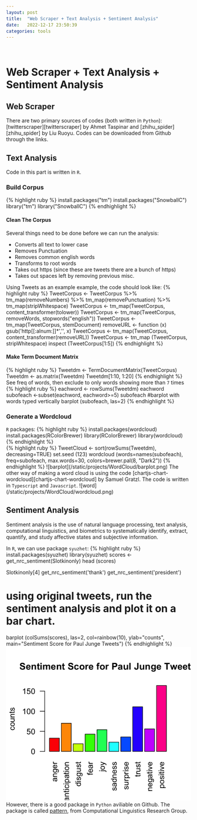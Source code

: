 ```yaml
---
layout: post
title:  "Web Scraper + Text Analysis + Sentiment Analysis"
date:   2022-12-17 23:50:39
categories: tools
---
```

<br>
<h1>Web Scraper + Text Analysis + Sentiment Analysis</h1>
<h2>Web Scraper</h2>
There are two primary sources of codes (both written in <code>Python</code>): [twitterscraper][twitterscraper] by Ahmet Taspinar and [zhihu_spider][zhihu_spider] by 
Liu Ruoyu. Codes can be downloaded from Github through the links.
<br>
<h2>Text Analysis</h2>
Code in this part is written in <code>R</code>.
<h3>Build Corpus</h3>
{% highlight ruby %}
install.packages("tm")
install.packages("SnowballC")
library("tm")
library("SnowballC")
{% endhighlight %}
<br>
<h4>Clean The Corpus</h4>
Several things need to be done before we can run the analysis:
<ul>
<li>Converts all text to lower case</li>
<li>Removes Punctuation</li>
<li>Removes common english words</li>
<li>Transforms to root words</li>
<li>Takes out https (since these are tweets there are a bunch of https)</li>
<li>Takes out spaces left by removing previous misc.</li>
</ul>
Using Tweets as an example example, the code should look like:
{% highlight ruby %}
TweetCorpus <- TweetCorpus %>%
  tm_map(removeNumbers) %>%
  tm_map(removePunctuation) %>%
  tm_map(stripWhitespace)
TweetCorpus <- tm_map(TweetCorpus, content_transformer(tolower))
TweetCorpus <- tm_map(TweetCorpus, removeWords, stopwords("english"))
TweetCorpus <- tm_map(TweetCorpus, stemDocument) 
removeURL <- function (x) gsub('http[[:alnum:]]*','', x)
TweetCorpus <- tm_map(TweetCorpus, content_transformer(removeURL))
TweetCorpus <- tm_map (TweetCorpus, stripWhitespace)
inspect (TweetCorpus[1:5])
{% endhighlight %}

<br>
<h4>Make Term Document Matrix</h4>
{% highlight ruby %}
Tweetdm <- TermDocumentMatrix(TweetCorpus)
Tweetdm <- as.matrix(Tweetdm)
Tweetdm[1:10, 1:20]
{% endhighlight %}
See freq of words, then exclude to only words showing more than <code>7</code> times
{% highlight ruby %}
eachword <- rowSums(Tweetdm)
eachword
subofeach <-subset(eachword, eachword>=5)
subofeach
#barplot with words typed vertically
barplot (subofeach, las=2)
{% endhighlight %}



<br>
<h3>Generate a Wordcloud</h3>
<code>R</code> packages:
{% highlight ruby %}
install.packages(wordcloud)
install.packages(RColorBrewer)
library(RColorBrewer)
library(wordcloud)
{% endhighlight %}
<br>
{% highlight ruby %}
TweetCloud <- sort(rowSums(Tweetdm), decreasing=TRUE)
set.seed (123)
wordcloud (words=names(subofeach),
           freq=subofeach,
           max.words=30,
           colors=brewer.pal(8, "Dark2"))
{% endhighlight %}
![barplot](/static/projects/WordCloud/barplot.png)
The other way of making a word cloud is using the code [chartjs-chart-wordcloud][chartjs-chart-wordcloud] by Samuel Gratzl. The code is written in <code>Typescript</code> and <code>Javascript</code>.
![word](/static/projects/WordCloud/wordcloud.png)

<br>
<h2>Sentiment Analysis</h2>
<p>Sentiment analysis is the use of natural language processing, text analysis, computational linguistics, and biometrics to systematically identify, extract, quantify, and study affective states and subjective information.</p>
In <code>R</code>, we can use package <code>syuzhet</code>:
{% highlight ruby %}
install.packages(syuzhet)
library(syuzhet)
scores <- get_nrc_sentiment(Slotkinonly)
head (scores)

Slotkinonly[4]
get_nrc_sentiment('thank')
get_nrc_sentiment('president')

# using original tweets, run the sentiment analysis and plot it on a bar chart.
barplot (colSums(scores),
         las=2,
         col=rainbow(10),
         ylab="counts",
         main="Sentiment Score for Paul Junge Tweets")
{% endhighlight %}
![sentimental](/static/projects/WordCloud/sentimental.png)
<br>
However, there is a good package in <code>Python</code> aviliable on Github. The package is called [pattern][pattern], from Computational Linguistics Research Group.
<br>

[twitterscraper]: https://github.com/taspinar/twitterscraper
[zhihu_spider]: https://github.com/LiuRoy/zhihu_spider
[chartjs-chart-wordcloud]: https://github.com/sgratzl/chartjs-chart-wordcloud
[pattern]: https://github.com/clips/pattern
